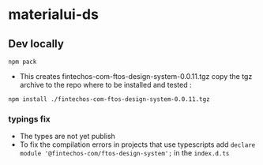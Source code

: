 # materialui-ds

## Dev locally

`npm pack`

- This creates fintechos-com-ftos-design-system-0.0.11.tgz
  copy the tgz archive to the repo where to be installed and tested :

`npm install ./fintechos-com-ftos-design-system-0.0.11.tgz`

### typings fix

- The types are not yet publish
- To fix the compilation errors in projects that use typescripts add `declare module '@fintechos-com/ftos-design-system';` in the `index.d.ts`
